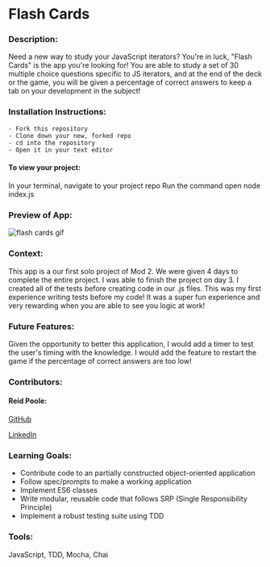 # Flash Cards

### Description:
Need a new way to study your JavaScript iterators? You're in luck, "Flash Cards" is the app you're looking for!  You are able to study a set of 30 multiple choice questions specific to JS iterators, and at the end of the deck or the game, you will be given a percentage of correct answers to keep a tab on your development in the subject!

### Installation Instructions:
    - Fork this repository
    - Clone down your new, forked repo
    - cd into the repository
    - Open it in your text editor

#### To view your project:

In your terminal, navigate to your project repo
Run the command open node index.js

### Preview of App:

![flash cards gif](https://www.loom.com/share/208e9ea7dd924393b72d6d3b905572cf)

### Context:
This app is a our first solo project of Mod 2. We were given 4 days to complete the entire project. I was able to finish the project on day 3. I created all of the tests before creating code in our .js files.  This was my first experience writing tests before my code! It was a super fun experience and very rewarding when you are able to see you logic at work!


### Future Features:
Given the opportunity to better this application, I would add a timer to test the user's timing with the knowledge. I would add the feature to restart the game if the percentage of correct answers are too low!

### Contributors:
#### Reid Poole:
[GitHub](https://github.com/rpoole444?tab=repositories)

[LinkedIn](https://www.linkedin.com/in/reid-poole-367948a8/)
### Learning Goals:

- Contribute code to an partially constructed object-oriented application
- Follow spec/prompts to make a working application
- Implement ES6 classes
- Write modular, reusable code that follows SRP (Single Responsibility Principle)
- Implement a robust testing suite using TDD

### Tools:
JavaScript, TDD, Mocha, Chai

